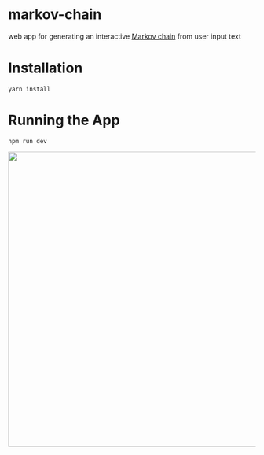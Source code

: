# markov-chain
web app for generating an interactive [Markov chain](https://en.wikipedia.org/wiki/Markov_chain) from user input text

# Installation
```
yarn install
```

# Running the App

```
npm run dev
```

<img src="https://github.com/songawee/markov-chain/blob/master/img/markov.png" width="600" />
